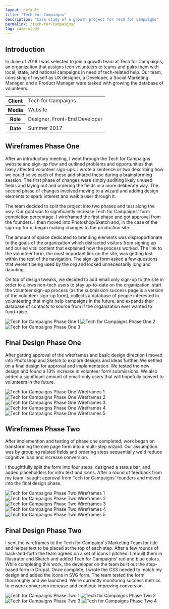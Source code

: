 ```yaml
---
layout: default
title: "Tech for Campaigns"
description: "Case study of a growth project for Tech for Campaigns"
permalink: /tech-for-campaigns/
tag: case-study
---
```


<section>
	<h2 class="visually-hidden">Introduction</h2>
	<div>
		<p>In June of 2018 I was selected to join a growth team at Tech for Campaigns, an organization that assigns tech volunteers to teams and pairs them with local, state, and national campaigns in need of tech-related help. Our team, consisting of myself as UX designer, a Developer, a Social Marketing Manager, and a Product Manager were tasked with growing the database of volunteers.</p>
	</div>
	<div>
		<table>
			<tbody>
				<tr>
					<th>Client</th>
					<td>Tech for Campaigns</td>
				</tr>
				<tr>
					<th>Media</th>
					<td>Website</td>
				</tr>
				<tr>
					<th>Role</th>
					<td>Designer, Front-End Developer</td>
				</tr>
				<tr>
					<th>Date</th>
					<td>Summer 2017</td>
				</tr>
			</tbody>
		</table>
	</div>
</section>
<section>
	<div>
		<h2>Wireframes Phase One</h2>
		<p>After an introductory meeting, I went through the Tech for Campaigns website and sign-up flow and outlined problems and opportunities that likely affected volunteer sign-ups. I wrote a sentence or two describing how we could solve each of these and shared these during a brainstorming session. The first phase of changes were simply auditing likely unused fields and laying out and ordering the fields in a more deliberate way. The second phase of changes involved moving to a wizard and adding design elements to spark interest and walk a user through it.</p>
		<p>The team decided to split the project into two phases and test along the way. Our goal was to significantly increase Tech for Campaigns' form completion percentage. I wireframed the first phase and got approval from the founders. I then moved into Photoshop/Sketch and, in the case of the sign-up form, began making changes to the production site.</p>
		<p>The amount of space dedicated to branding elements was disproportionate to the goals of the organization which distracted visitors from signing up and buried vital content that explained how the process worked. The link to the volunteer form, the most important link on the site, was getting lost within the rest of the navigation. The sign-up form asked a few questions that weren't being used by the org and looked unnecessarily long and daunting.</p>
		<p>On top of design tweaks, we decided to add email only sign-up to the site in order to allows non-tech users to stay up-to-date on the organization, start the volunteer sign-up process (as the submission success page is a version of the volunteer sign-up form), collects a database of people interested in volunteering that might help campaigns in the future, and expands their database of contacts to source from if the organization ever wanted to fund-raise.</p>
	</div>
	<div class="span-2">
		<img src="https://jessetrippe-cdn-173419.appspot.com/tfc-01.png" alt="Tech for Campaigns Phase One 1">
		<img src="https://jessetrippe-cdn-173419.appspot.com/tfc-02.png" alt="Tech for Campaigns Phase One 2">
		<img src="https://jessetrippe-cdn-173419.appspot.com/tfc-03.png" alt="Tech for Campaigns Phase One 3">
	</div>
</section>
<section>
	<div>
		<h2>Final Design Phase One</h2>
		<p>After getting approval of the wireframes and basic design direction I moved into Photoshop and Sketch to explore designs and ideas further. We settled on a final design for approval and implementation. We tested the new design and found a 13% increase in volunteer form submissions. We also added a significant amount of email-only users that will hopefully convert to volunteers in the future.</p>
	</div>
	<div>
		<img src="https://jessetrippe-cdn-173419.appspot.com/tfc-wireframe-01.png" alt="Tech for Campaigns Phase One Wireframes 1">
		<img src="https://jessetrippe-cdn-173419.appspot.com/tfc-wireframe-03.png" alt="Tech for Campaigns Phase One Wireframes 2">
		<img src="https://jessetrippe-cdn-173419.appspot.com/tfc-wireframe-04.png" alt="Tech for Campaigns Phase One Wireframes 3">
	</div>
	<div>
		<img src="https://jessetrippe-cdn-173419.appspot.com/tfc-wireframe-03.png" alt="Tech for Campaigns Phase One Wireframes 4">
		<img src="https://jessetrippe-cdn-173419.appspot.com/tfc-wireframe-02.png" alt="Tech for Campaigns Phase One Wireframes 5">
	</div>
</section>
<section>
	<div>
		<h2>Wireframes Phase Two</h2>
		<p>After implemention and testing of phase one completed, work began on transforming the one page form into a multi-step wizard. Our assumption was by grouping related fields and ordering steps sequentially we'd reduce cognitive load and increase conversion.</p>
		<p>I thoughtfully split the form into four steps, designed a status bar, and added placeholders for intro text and icons. After a round of feedback from my team I saught approval from Tech for Campaigns' founders and moved into the final design phase.</p>
	</div>
	<div>
		<img src="https://jessetrippe-cdn-173419.appspot.com/tfc-two-wireframe-01.png" alt="Tech for Campaigns Phase Two Wireframes 1">
		<img src="https://jessetrippe-cdn-173419.appspot.com/tfc-two-wireframe-03.png" alt="Tech for Campaigns Phase Two Wireframes 2">
		<img src="https://jessetrippe-cdn-173419.appspot.com/tfc-two-wireframe-04.png" alt="Tech for Campaigns Phase Two Wireframes 3">
	</div>
	<div>
		<img src="https://jessetrippe-cdn-173419.appspot.com/tfc-two-wireframe-03.png" alt="Tech for Campaigns Phase Two Wireframes 4">
		<img src="https://jessetrippe-cdn-173419.appspot.com/tfc-two-wireframe-02.png" alt="Tech for Campaigns Phase Two Wireframes 5">
	</div>
</section>
<section>
	<div>
		<h2>Final Design Phase Two</h2>
		<p>I sent the wireframes to the Tech for Campaign's Marketing Team for title and helper text to be placed at the top of each step. After a few rounds of back-and-forth the team agreed on a set of icons I pitched. I rebuilt them in Illustrator and Sketch and added Tech for Campaigns' red and blue colors. While completing this work, the developer on the team built out the step-based form in Drupal. Once complete, I wrote the CSS needed to match my design and added the icons in SVG form. The team tested the form thouroughly and we launched. We're currently monitoring success metrics to ensure conversion increase and continue improving conversion.</p>
	</div>
	<div class="span-2">
		<img src="https://jessetrippe-cdn-173419.appspot.com/tfc-two-01.png" alt="Tech for Campaigns Phase Two 1">
		<img src="https://jessetrippe-cdn-173419.appspot.com/tfc-two-02.png" alt="Tech for Campaigns Phase Two 2">
		<img src="https://jessetrippe-cdn-173419.appspot.com/tfc-two-03.png" alt="Tech for Campaigns Phase Two 3">
		<img src="https://jessetrippe-cdn-173419.appspot.com/tfc-two-04.png" alt="Tech for Campaigns Phase Two 4">
	</div>
</section>


